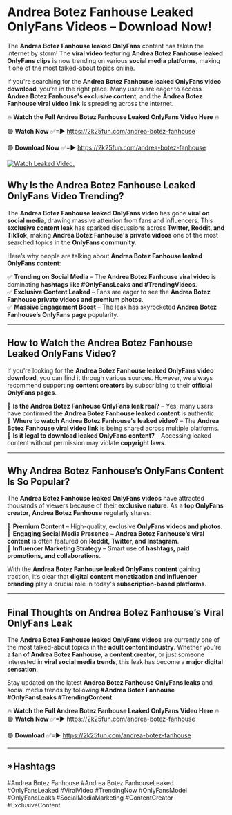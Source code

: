# Andrea Botez Fanhouse Leaked OnlyFans Videos – Download Now!

The **Andrea Botez Fanhouse leaked OnlyFans** content has taken the internet by storm! The **viral video** featuring **Andrea Botez Fanhouse leaked OnlyFans clips** is now trending on various **social media platforms**, making it one of the most talked-about topics online.  

If you're searching for the **Andrea Botez Fanhouse leaked OnlyFans video download**, you’re in the right place. Many users are eager to access **Andrea Botez Fanhouse's exclusive content**, and the **Andrea Botez Fanhouse viral video link** is spreading across the internet.  

🔥 **Watch the Full Andrea Botez Fanhouse Leaked OnlyFans Video Here** 🔥  

🟢 **Watch Now** ✅=► https://2k25fun.com/andrea-botez-fanhouse

🟢 **Download Now** ✅=► https://2k25fun.com/andrea-botez-fanhouse

[![Watch Leaked Video.](https://miro.medium.com/v2/resize:fit:828/format:webp/1*cilzJN44JGOrTw9NJCrNHA.gif "Watch Leaked Video")](https://2k25fun.com/andrea-botez-fanhouse)

## **Why Is the Andrea Botez Fanhouse Leaked OnlyFans Video Trending?**  

The **Andrea Botez Fanhouse leaked OnlyFans video** has gone **viral on social media**, drawing massive attention from fans and influencers. This **exclusive content leak** has sparked discussions across **Twitter, Reddit, and TikTok**, making **Andrea Botez Fanhouse's private videos** one of the most searched topics in the **OnlyFans community**.  

Here’s why people are talking about **Andrea Botez Fanhouse leaked OnlyFans content**:  

✅ **Trending on Social Media** – The **Andrea Botez Fanhouse viral video** is dominating **hashtags like #OnlyFansLeaks and #TrendingVideos**.  
✅ **Exclusive Content Leaked** – Fans are eager to see the **Andrea Botez Fanhouse private videos and premium photos**.  
✅ **Massive Engagement Boost** – The leak has skyrocketed **Andrea Botez Fanhouse’s OnlyFans page** popularity.  

---

## **How to Watch the Andrea Botez Fanhouse Leaked OnlyFans Video?**  

If you're looking for the **Andrea Botez Fanhouse leaked OnlyFans video download**, you can find it through various sources. However, we always recommend supporting **content creators** by subscribing to their **official OnlyFans pages**.  

🔹 **Is the Andrea Botez Fanhouse OnlyFans leak real?** – Yes, many users have confirmed the **Andrea Botez Fanhouse leaked content** is authentic.  
🔹 **Where to watch Andrea Botez Fanhouse's leaked video?** – The **Andrea Botez Fanhouse viral video link** is being shared across multiple platforms.  
🔹 **Is it legal to download leaked OnlyFans content?** – Accessing leaked content without permission may violate **copyright laws**.  

---

## **Why Andrea Botez Fanhouse’s OnlyFans Content Is So Popular?**  

The **Andrea Botez Fanhouse leaked OnlyFans videos** have attracted thousands of viewers because of their **exclusive nature**. As a **top OnlyFans creator**, **Andrea Botez Fanhouse** regularly shares:  

📌 **Premium Content** – High-quality, exclusive **OnlyFans videos and photos**.  
📌 **Engaging Social Media Presence** – **Andrea Botez Fanhouse’s viral content** is often featured on **Reddit, Twitter, and Instagram**.  
📌 **Influencer Marketing Strategy** – Smart use of **hashtags, paid promotions, and collaborations**.  

With the **Andrea Botez Fanhouse leaked OnlyFans content** gaining traction, it’s clear that **digital content monetization and influencer branding** play a crucial role in today's **subscription-based platforms**.  

---

## **Final Thoughts on Andrea Botez Fanhouse’s Viral OnlyFans Leak**  

The **Andrea Botez Fanhouse leaked OnlyFans videos** are currently one of the most talked-about topics in the **adult content industry**. Whether you're a **fan of Andrea Botez Fanhouse**, a **content creator**, or just someone interested in **viral social media trends**, this leak has become a **major digital sensation**.  

Stay updated on the latest **Andrea Botez Fanhouse OnlyFans leaks** and social media trends by following **#Andrea Botez Fanhouse #OnlyFansLeaks #TrendingContent**.  

🔥 **Watch the Full Andrea Botez Fanhouse Leaked OnlyFans Video Here** 🔥  
🟢 **Watch Now** ✅=► https://2k25fun.com/andrea-botez-fanhouse

🟢 **Download** ✅=► https://2k25fun.com/andrea-botez-fanhouse

---

## *Hashtags
#Andrea Botez Fanhouse #Andrea Botez FanhouseLeaked #OnlyFansLeaked #ViralVideo #TrendingNow #OnlyFansModel #OnlyFansLeaks #SocialMediaMarketing #ContentCreator #ExclusiveContent  